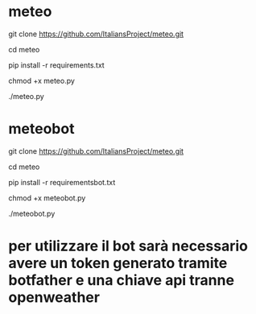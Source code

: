 # meteo

git clone https://github.com/ItaliansProject/meteo.git

cd meteo

pip install -r requirements.txt

chmod +x meteo.py

./meteo.py

# meteobot

git clone https://github.com/ItaliansProject/meteo.git

cd meteo

pip install -r requirementsbot.txt

chmod +x meteobot.py

./meteobot.py

# per utilizzare il bot sarà necessario avere un token generato tramite botfather e una chiave api tranne openweather